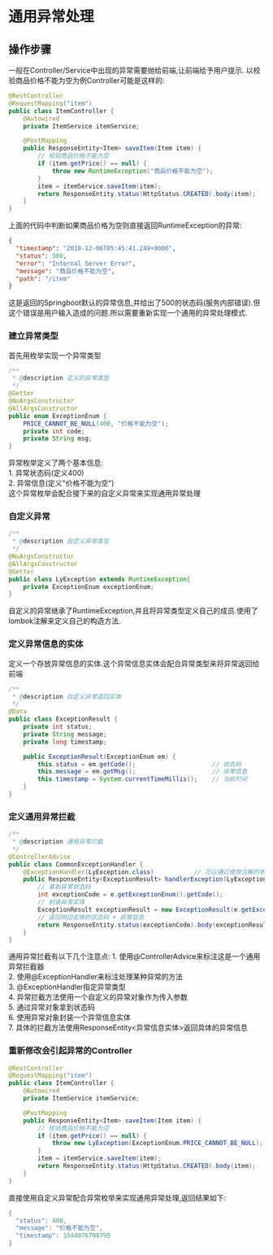 # 通用异常处理

## 操作步骤

一般在Controller/Service中出现的异常需要抛给前端,让前端给予用户提示.
以校验商品价格不能为空为例Controller可能是这样的:
```java
@RestController
@RequestMapping("item")
public class ItemController {
    @Autowired
    private ItemService itemService;

    @PostMapping
    public ResponseEntity<Item> saveItem(Item item) {
        // 校验商品价格不能为空
        if (item.getPrice() == null) {
            throw new RuntimeException("商品价格不能为空");
        }
        item = itemService.saveItem(item);
        return ResponseEntity.status(HttpStatus.CREATED).body(item);
    }
}
```
上面的代码中判断如果商品价格为空则直接返回RuntimeException的异常:
```json
{
  "timestamp": "2018-12-06T05:45:41.249+0000",
  "status": 500,
  "error": "Internal Server Error",
  "message": "商品价格不能为空",
  "path": "/item"
}
```
这是返回的Springboot默认的异常信息,并给出了500的状态码(服务内部错误).但这个错误是用户输入造成的问题.所以需要重新实现一个通用的异常处理模式.
### 建立异常类型
首先用枚举实现一个异常类型
```java
/**
 * @description 定义的异常类型
 */
@Getter
@NoArgsConstructor
@AllArgsConstructor
public enum ExceptionEnum {
    PRICE_CANNOT_BE_NULL(400, "价格不能为空");
    private int code;
    private String msg;
}
```
异常枚举定义了两个基本信息:  
	1. 异常状态码(定义400)  
	2. 异常信息(定义"价格不能为空")  
这个异常枚举会配合接下来的自定义异常来实现通用异常处理
### 自定义异常
```java
/**
 * @description 自定义异常类型
 */
@NoArgsConstructor
@AllArgsConstructor
@Getter
public class LyException extends RuntimeException{
    private ExceptionEnum exceptionEnum;
}
```
自定义的异常继承了RuntimeException,并且将异常类型定义自己的成员.使用了lombok注解来定义自己的构造方法.
### 定义异常信息的实体
定义一个存放异常信息的实体.这个异常信息实体会配合异常类型来将异常返回给前端
```java
/**
 * @description 自定义异常返回实体
 */
@Data
public class ExceptionResult {
    private int status;
    private String message;
    private long timestamp;

    public ExceptionResult(ExceptionEnum em) {
        this.status = em.getCode();                     // 状态码
        this.message = em.getMsg();                     // 异常信息
        this.timestamp = System.currentTimeMillis();    // 当前时间
    }
}
```
### 定义通用异常拦截
```java
/**
 * @description 通用异常拦截
 */
@ControllerAdvice
public class CommonExceptionHandler {
    @ExceptionHandler(LyException.class)           // 可以通过使用注解的参数来拦截不同的异常
    public ResponseEntity<ExceptionResult> handlerException(LyException e) {
        // 拿到异常状态码
        int exceptionCode = e.getExceptionEnum().getCode();
        // 封装异常实体
        ExceptionResult exceptionResult = new ExceptionResult(e.getExceptionEnum());
        // 返回响应实体的状态码 + 异常信息
        return ResponseEntity.status(exceptionCode).body(exceptionResult);
    }
}
```
通用异常拦截有以下几个注意点:
	1. 使用@ControllerAdvice来标注这是一个通用异常拦截器  
	2. 使用@ExceptionHandler来标注处理某种异常的方法  
	3. @ExceptionHandler指定异常类型  
	4. 异常拦截方法使用一个自定义的异常对象作为传入参数  
	5. 通过异常对象拿到状态码  
	6. 使用异常对象封装一个异常信息实体  
	7. 具体的拦截方法使用ResponseEntity<异常信息实体>返回具体的异常信息  

### 重新修改会引起异常的Controller
```java
@RestController
@RequestMapping("item")
public class ItemController {
    @Autowired
    private ItemService itemService;

    @PostMapping
    public ResponseEntity<Item> saveItem(Item item) {
        // 校验商品价格不能为空
        if (item.getPrice() == null) {
            throw new LyException(ExceptionEnum.PRICE_CANNOT_BE_NULL);
        }
        item = itemService.saveItem(item);
        return ResponseEntity.status(HttpStatus.CREATED).body(item);
    }
}
```
直接使用自定义异常配合异常枚举来实现通用异常处理,返回结果如下:
```java
{
  "status": 400,
  "message": "价格不能为空",
  "timestamp": 1544076708795
}
```
